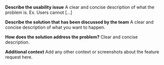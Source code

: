 **Describe the usability issue**
A clear and concise description of what the problem is. Ex. Users cannot [...]

**Describe the solution that has been discussed by the team**
A clear and concise description of what you want to happen.

**How does the solution address the problem?**
Clear and concise description.

**Additional context**
Add any other context or screenshots about the feature request here.
